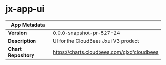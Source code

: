 # jx-app-ui

|App Metadata||
|---|---|
| **Version** | 0.0.0-snapshot-pr-527-24 |
| **Description** | UI for the CloudBees Jxui V3 product |
| **Chart Repository** | https://charts.cloudbees.com/cjxd/cloudbees |
